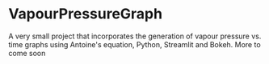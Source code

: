 # VapourPressureGraph
A very small project that incorporates the generation of vapour pressure vs. time graphs using Antoine's equation, Python, Streamlit and Bokeh. More to come soon
